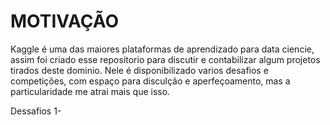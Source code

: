 # MOTIVAÇÃO
Kaggle é uma das maiores plataformas de aprendizado para data ciencie, assim foi criado esse repositorio para discutir e contabilizar algum projetos tirados deste dominio.
Nele é disponibilizado varios desafios e competições, com espaço para disculção e aperfeçoamento, mas a particularidade me atrai mais que isso.

Dessafios
1- 
